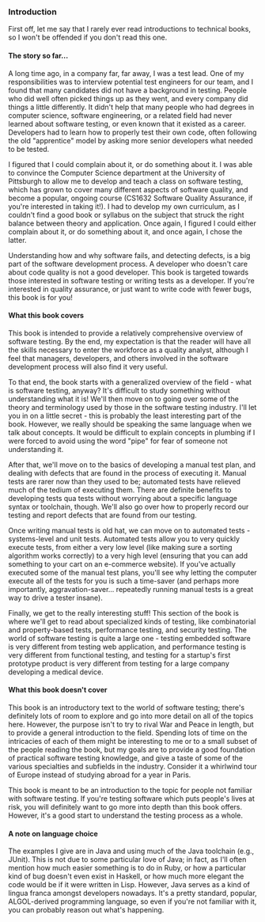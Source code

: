 ### Introduction

First off, let me say that I rarely ever read introductions to technical books, so I won't be offended if you don't read this one.

#### The story so far...

A long time ago, in a company far, far away, I was a test lead.  One of my responsibilities was to interview potential test engineers for our team, and I found that many candidates did not have a background in testing.  People who did well often picked things up as they went, and every company did things a little differently.  It didn't help that many people who had degrees in computer science, software engineering, or a related field had never learned about software testing, or even known that it existed as a career.  Developers had to learn how to properly test their own code, often following the old "apprentice" model by asking more senior developers what needed to be tested.

I figured that I could complain about it, or do something about it.  I was able to convince the Computer Science department at the University of Pittsburgh to allow me to develop and teach a class on software testing, which has grown to cover many different aspects of software quality, and become a popular, ongoing course (CS1632 Software Quality Assurance, if you're interested in taking it!).  I had to develop my own curriculum, as I couldn't find a good book or syllabus on the subject that struck the right balance between theory and application.  Once again, I figured I could either complain about it, or do something about it, and once again, I chose the latter.

Understanding how and why software fails, and detecting defects, is a big part of the software development process.  A developer who doesn't care about code quality is not a good developer.  This book is targeted towards those interested in software testing or writing tests as a developer.  If you're interested in quality assurance, or just want to write code with fewer bugs, this book is for you!

#### What this book covers

This book is intended to provide a relatively comprehensive overview of software testing.  By the end, my expectation is that the reader will have all the skills necessary to enter the workforce as a quality analyst, although I feel that managers, developers, and others involved in the software development process will also find it very useful.

To that end, the book starts with a generalized overview of the field - what is software testing, anyway?  It's difficult to study something without understanding what it is!  We'll then move on to going over some of the theory and terminology used by those in the software testing industry.  I'll let you in on a little secret - this is probably the least interesting part of the book.  However, we really should be speaking the same language when we talk about concepts.  It would be difficult to explain concepts in plumbing if I were forced to avoid using the word "pipe" for fear of someone not understanding it.

After that, we'll move on to the basics of developing a manual test plan, and dealing with defects that are found in the process of executing it.  Manual tests are rarer now than they used to be; automated tests have relieved much of the tedium of executing them.  There are definite benefits to developing tests qua tests without worrying about a specific language syntax or toolchain, though.  We'll also go over how to properly record our testing and report defects that are found from our testing.

Once writing manual tests is old hat, we can move on to automated tests - systems-level and unit tests.  Automated tests allow you to very quickly execute tests, from either a very low level (like making sure a sorting algorithm works correctly) to a very high level (ensuring that you can add something to your cart on an e-commerce website).  If you've actually executed some of the manual test plans, you'll see why letting the computer execute all of the tests for you is such a time-saver (and perhaps more importantly, aggravation-saver... repeatedly running manual tests is a great way to drive a tester insane).

Finally, we get to the really interesting stuff!  This section of the book is where we'll get to read about specialized kinds of testing, like combinatorial and property-based tests, performance testing, and security testing.  The world of software testing is quite a large one - testing embedded software is very different from testing web application, and performance testing is very different from functional testing, and testing for a startup's first prototype product is very different from testing for a large company developing a medical device.

#### What this book doesn't cover

This book is an introductory text to the world of software testing; there's definitely lots of room to explore and go into more detail on all of the topics here.  However, the purpose isn't to try to rival War and Peace in length, but to provide a general introduction to the field.  Spending lots of time on the intricacies of each of them might be interesting to me or to a small subset of the people reading the book, but my goals are to provide a good foundation of practical software testing knowledge, and give a taste of some of the various specialties and subfields in the industry.  Consider it a whirlwind tour of Europe instead of studying abroad for a year in Paris.

This book is meant to be an introduction to the topic for people not familiar with software testing.  If you're testing software which puts people's lives at risk, you will definitely want to go more into depth than this book offers.  However, it's a good start to understand the testing process as a whole.

#### A note on language choice

The examples I give are in Java and using much of the Java toolchain (e.g., JUnit).  This is not due to some particular love of Java; in fact, as I'll often mention how much easier something is to do in Ruby, or how a particular kind of bug doesn't even exist in Haskell, or how much more elegant the code would be if it were written in Lisp.  However, Java serves as a kind of lingua franca amongst developers nowadays.  It's a pretty standard, popular, ALGOL-derived programming language, so even if you're not familiar with it, you can probably reason out what's happening. 